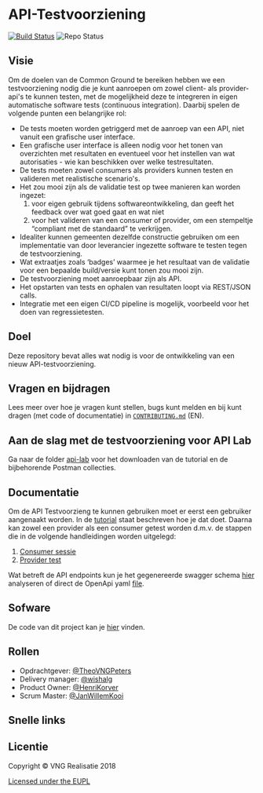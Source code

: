 # API-Testvoorziening

[![Build Status](https://jenkins.nlx.io/job/gemma-zaken-build-and-test/badge/icon?style=plastic)](https://jenkins.nlx.io/) ![Repo Status](https://img.shields.io/badge/status-concept-lightgrey.svg?style=plastic)

## Visie 
 
Om de doelen van de Common Ground te bereiken hebben we een testvoorziening nodig die je kunt aanroepen om zowel client- als provider-api's te kunnen testen, met de mogelijkheid deze te integreren in eigen automatische software tests (continuous integration). Daarbij spelen de volgende punten een belangrijke rol:
* De tests moeten worden getriggerd met de aanroep van een API, niet vanuit een grafische user interface.
* Een grafische user interface is alleen nodig voor het tonen van overzichten met resultaten en eventueel voor het instellen van wat autorisaties - wie kan beschikken over welke testresultaten.
* De tests moeten zowel consumers als providers kunnen testen en valideren met realistische scenario's.
* Het zou mooi zijn als de validatie test op twee manieren kan worden ingezet: 
   1. voor eigen gebruik tijdens softwareontwikkeling, dan geeft het feedback over wat goed gaat en wat niet  
   2. voor het valideren van een consumer of provider, om een stempeltje “compliant met de standaard” te verkrijgen.
* Idealiter kunnen gemeenten dezelfde constructie gebruiken om een implementatie van door leverancier ingezette software te testen tegen de testvoorziening.
* Wat extraatjes zoals ‘badges’ waarmee je het resultaat van de validatie voor een bepaalde build/versie kunt tonen zou mooi zijn.
* De testvoorziening moet aanroepbaar zijn als API.
* Het opstarten van tests en ophalen van resultaten loopt via REST/JSON calls.
* Integratie met een eigen CI/CD pipeline is mogelijk, voorbeeld voor het doen van regressietesten.

## Doel
Deze repository bevat alles wat nodig is voor de ontwikkeling van een nieuw API-testvoorziening.

## Vragen en bijdragen
Lees meer over hoe je vragen kunt stellen, bugs kunt melden en bij kunt dragen (met code of documentatie) in [`CONTRIBUTING.md`](CONTRIBUTING.md) (EN).

## Aan de slag met de testvoorziening voor API Lab
Ga naar de folder [api-lab](https://github.com/VNG-Realisatie/api-testvoorziening/tree/master/doc/api_lab) voor het downloaden van de tutorial en de bijbehorende Postman collecties.

## Documentatie
Om de API Testvoorzieng te kunnen gebruiken moet er eerst een gebruiker aangenaakt worden. In de [tutorial](https://github.com/VNG-Realisatie/api-testvoorziening/blob/master/tutorials/USER.md) staat beschreven hoe je dat doet.
Daarna kan zowel een provider als een consumer getest worden d.m.v. de stappen die in de volgende handleidingen worden uitgelegd:
1. [Consumer sessie](https://github.com/VNG-Realisatie/api-testvoorziening/blob/master/tutorials/CONSUMER_SESSION.md)
2. [Provider test](https://github.com/VNG-Realisatie/api-testvoorziening/blob/master/tutorials/PROVIDER_TEST.md)

Wat betreft de API endpoints kun je het gegenereerde swagger schema [hier](https://vng-staging.maykin.nl/api/v1/schema) analyseren of direct de OpenApi yaml [file](https://github.com/VNG-Realisatie/api-testvoorziening/blob/master/api-specificatie/openapi.yaml). 


## Sofware
De code van dit project kan je [hier](https://github.com/VNG-Realisatie/api-testvoorziening-code) vinden.


## Rollen

- Opdrachtgever: [@TheoVNGPeters](https://github.com/TheoVNGPeters)
- Delivery manager: [@wishalg](https://github.com/wishalg)
- Product Owner: [@HenriKorver](https://github.com/HenriKorver)
- Scrum Master:  [@JanWillemKooi](https://github.com/JanWillemKooi)

## Snelle links

## Licentie
Copyright © VNG Realisatie 2018

[Licensed under the EUPL](LICENCE.md)

